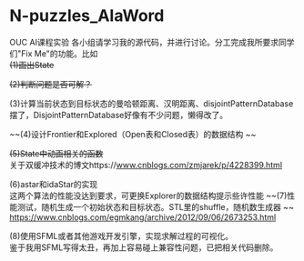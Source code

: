 # N-puzzles_AIaWord

OUC AI课程实验
各小组请学习我的源代码，并进行讨论。分工完成我所要求同学们"Fix Me"的功能。比如  
~~(1)画出State~~   

~~(2)判断问题是否可解？~~  

(3)计算当前状态到目标状态的曼哈顿距离、汉明距离、disjointPatternDatabase  
	摆了，DisjointPatternDatabase好像有不少问题，懒得改了。

~~(4)设计Frontier和Explored（Open表和Closed表）的数据结构 ~~   

~~(5)State中动画相关的函数~~  
关于双缓冲技术的博文https://www.cnblogs.com/zmjarek/p/4228399.html    

(6)astar和idaStar的实现  
	这两个算法的性能没达到要求，可更换Explorer的数据结构提示些许性能
~~(7)性能测试，随机生成一个初始状态和目标状态。STL里的shuffle，随机数生成器  ~~
https://www.cnblogs.com/egmkang/archive/2012/09/06/2673253.html  

(8)使用SFML或者其他游戏开发引擎，实现求解过程的可视化。  
	鉴于我用SFML写得太丑，再加上容易碰上兼容性问题，已把相关代码删除。
